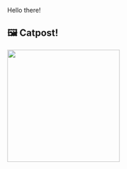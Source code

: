 Hello there!



## 🖼️ Catpost!

<sub>
    <img src="https://cdn2.thecatapi.com/images/SqEbHe6XM.jpg" height="256">
</sub>

